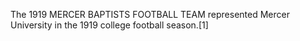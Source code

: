 The 1919 MERCER BAPTISTS FOOTBALL TEAM represented Mercer University in the 1919 college football season.[1]
